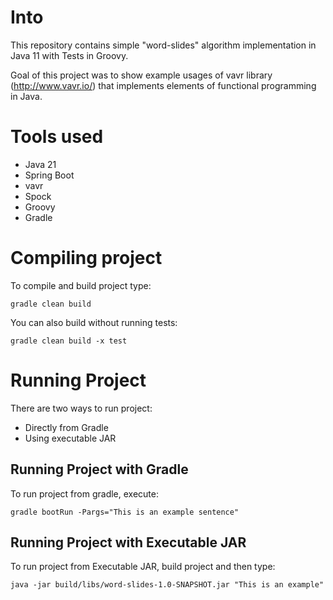 # Into

This repository contains simple "word-slides" algorithm implementation in Java 11 with Tests in Groovy.

Goal of this project was to show example usages of vavr library (http://www.vavr.io/) that implements elements of functional programming in Java.

# Tools used

* Java 21
* Spring Boot
* vavr
* Spock
* Groovy
* Gradle

# Compiling project

To compile and build project type:
```
gradle clean build
```

You can also build without running tests:
```
gradle clean build -x test
```

# Running Project

There are two ways to run project:
* Directly from Gradle
* Using executable JAR

## Running Project with Gradle

To run project from gradle, execute:
```
gradle bootRun -Pargs="This is an example sentence"
```

## Running Project with Executable JAR

To run project from Executable JAR, build project and then type:
```
java -jar build/libs/word-slides-1.0-SNAPSHOT.jar "This is an example"
```
